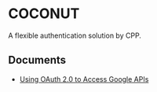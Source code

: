 # COCONUT

A flexible authentication solution by CPP.

## Documents

- [Using OAuth 2.0 to Access Google APIs](https://developers.google.com/identity/protocols/oauth2)
